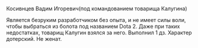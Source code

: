 Косивнцев Вадим Игоревич(под командованием товарища Калугина)

Является безруким разработчиком без опыта, и не имеет силы воли, чтобы выбраться из болота под названием Dota 2.
Даже при таких недостатках, товарищ Калугин взялся за него. Выполнил 1 дз.
Характер дотерский. Не женат.
